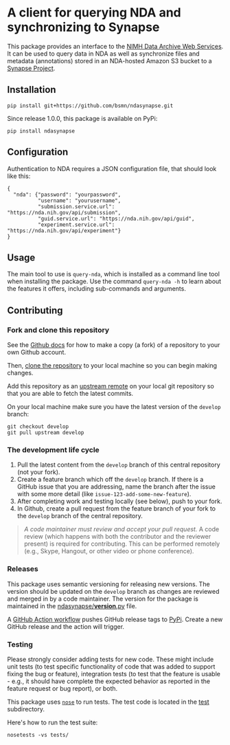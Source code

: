 # A client for querying NDA and synchronizing to Synapse

This package provides an interface to the [NIMH Data Archive Web Services](https://data-archive.nimh.nih.gov/API). It can be used to query data in NDA as well as synchronize files and metadata (annotations) stored in an NDA-hosted Amazon S3 bucket to a [Synapse Project](https://www.synapse.org/bsmn_private).

## Installation

```
pip install git+https://github.com/bsmn/ndasynapse.git
```

Since release 1.0.0, this package is available on PyPi:

```
pip install ndasynapse
```

## Configuration

Authentication to NDA requires a JSON configuration file, that should look like this:

```
{
  "nda": {"password": "yourpassword",
          "username": "yourusername",
          "submission.service.url": "https://nda.nih.gov/api/submission",
          "guid.service.url": "https://nda.nih.gov/api/guid",
          "experiment.service.url": "https://nda.nih.gov/api/experiment"}
}
```

## Usage

The main tool to use is `query-nda`, which is installed as a command line tool when installing the package. Use the command `query-nda -h` to learn about the features it offers, including sub-commands and arguments.

## Contributing

### Fork and clone this repository

See the [Github docs](https://help.github.com/articles/fork-a-repo/) for how to make a copy (a fork) of a repository to your own Github account.

Then, [clone the repository](https://help.github.com/articles/cloning-a-repository/) to your local machine so you can begin making changes.

Add this repository as an [upstream remote](https://help.github.com/en/articles/configuring-a-remote-for-a-fork) on your local git repository so that you are able to fetch the latest commits.

On your local machine make sure you have the latest version of the `develop` branch:

```
git checkout develop
git pull upstream develop
```

### The development life cycle

1. Pull the latest content from the `develop` branch of this central repository (not your fork).
1. Create a feature branch which off the `develop` branch. If there is a GitHub issue that you are addressing, name the branch after the issue with some more detail (like `issue-123-add-some-new-feature`).
1. After completing work and testing locally (see below), push to your fork.
1. In Github, create a pull request from the feature branch of your fork to the `develop` branch of the central repository.

> *A code maintainer must review and accept your pull request.* A code review (which happens with both the contributor and the reviewer present) is required for contributing. This can be performed remotely (e.g., Skype, Hangout, or other video or phone conference).

### Releases

This package uses semantic versioning for releasing new versions. The version should be updated on the `develop` branch as changes are reviewed and merged in by a code maintainer. The version for the package is maintained in the [ndasynapse/__version__.py](ndasynapse/__version__.py) file.

A [GitHub Action workflow](.github/workflows/pythonpublish.yml) pushes GitHub release tags to [PyPi](https://pypi.org/project/ndasynapse/). Create a new GitHub release and the action will trigger. 

### Testing

Please strongly consider adding tests for new code. These might include unit tests (to test specific functionality of code that was added to support fixing the bug or feature), integration tests (to test that the feature is usable - e.g., it should have complete the expected behavior as reported in the feature request or bug report), or both.

This package uses [`nose`](http://nose.readthedocs.io/) to run tests. The test code is located in the [test](./test) subdirectory.

Here's how to run the test suite:

```
nosetests -vs tests/
```
